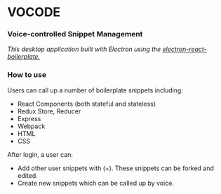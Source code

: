 # VOCODE

### Voice-controlled Snippet Management

*This desktop application built with Electron using the [electron-react-boilerplate.](https://github.com/chentsulin/electron-react-boilerplate)*

### How to use

Users can call up a number of boilerplate snippets including:
  - React Components (both stateful and stateless)
  - Redux Store, Reducer
  - Express
  - Webpack
  - HTML
  - CSS

After login, a user can:
  - Add other user snippets with (+). These snippets can be forked and edited.
  - Create new snippets which can be called up by voice.
